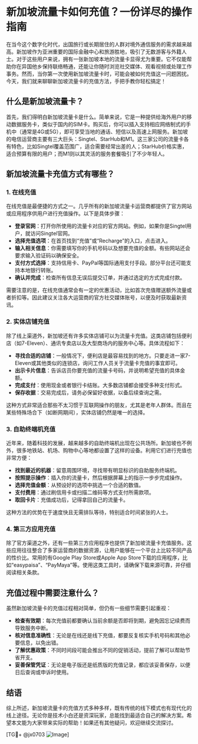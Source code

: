 # 新加坡流量卡如何充值？一份详尽的操作指南

在当今这个数字化时代，出国旅行或长期居住的人群对境外通信服务的需求越来越高。新加坡作为亚洲重要的国际金融中心和旅游胜地，吸引了无数游客与外籍人士。对于这些用户来说，拥有一张新加坡本地的流量卡显得尤为重要。它不仅能帮助你在异国他乡保持联络畅通，还能让你随时浏览社交媒体、观看视频或处理工作事务。然而，当你第一次使用新加坡流量卡时，可能会被如何充值这一问题困扰。今天，我们就来聊聊新加坡流量卡的充值方法，手把手教你轻松搞定！

## 什么是新加坡流量卡？

首先，我们得明白新加坡流量卡是什么。简单来说，它是一种提供给海外用户的移动数据服务卡，类似于国内的SIM卡。购买后，你可以插入支持相应网络制式的手机中（通常是4G或5G），即可享受当地的通话、短信以及高速上网服务。新加坡的电信运营商主要有三大巨头：Singtel、StarHub和M1。这三家公司的流量卡各有特色，比如Singtel覆盖范围广，适合需要经常出差的人；StarHub价格实惠，适合预算有限的用户；而M1则以其灵活的服务套餐吸引了不少年轻人。

## 新加坡流量卡充值方式有哪些？

### 1. 在线充值

在线充值是最便捷的方式之一。几乎所有的新加坡流量卡运营商都提供了官方网站或应用程序供用户进行充值操作。以下是具体步骤：

- **登录官网**：打开你所使用的流量卡对应的官方网站。例如，如果你是Singtel用户，就访问Singtel官网。
- **选择充值选项**：在首页找到“充值”或“Recharge”的入口，点击进入。
- **输入相关信息**：你需要填写你的手机号码以及想要充值的金额。有些网站还会要求输入验证码以确保安全。
- **支付方式选择**：支持信用卡、PayPal等国际通用支付手段。部分平台还可能支持本地银行转账。
- **确认并完成**：检查所有信息无误后提交订单，并通过选定的方式完成付款。

需要注意的是，在线充值通常会有一定的优惠活动，比如首次充值赠送额外流量或者折扣等。因此建议关注各大运营商的官方社交媒体账号，以便及时获取最新资讯。

### 2. 实体店铺充值

除了线上渠道外，新加坡还有许多实体店铺可以为流量卡充值。这类店铺包括便利店（如7-Eleven）、通讯专卖店以及大型商场内的服务中心等。具体流程如下：

- **寻找合适的店铺**：一般情况下，便利店是最容易找到的地方。只要走进一家7-Eleven或其他类似的连锁店，询问工作人员关于流量卡充值的事宜即可。
- **出示卡片信息**：告诉店员你要充值的流量卡号码，并说明希望充值的具体金额。
- **完成支付**：使用现金或者银行卡结账。大多数店铺都会接受多种支付形式。
- **保存收据**：交易完成后，请务必保留好收据，以备后续查询之需。

这种方式非常适合那些不太习惯于互联网操作的朋友，尤其是老年人群体。而且在某些特殊场合下（如断网期间），实体店铺仍然是唯一的选择。

### 3. 自助终端机充值

近年来，随着科技的发展，越来越多的自助终端机出现在公共场所。新加坡也不例外，很多地铁站、机场、购物中心等地都设置了这样的设备。利用它们进行充值也非常方便：

- **找到最近的机器**：留意周围环境，寻找带有明显标识的自助服务终端机。
- **按照提示操作**：插入你的流量卡，然后根据屏幕上的指示一步步完成操作。
- **选择充值金额**：从预设好的选项中挑选一个合适的数值。
- **支付费用**：通过刷信用卡或扫描二维码等方式支付所需款项。
- **取回卡片**：充值成功后，记得拿回自己的流量卡。

这种方法的优势在于速度快且无需排队等待，特别适合时间紧张的人士。

### 4. 第三方应用充值

除了官方渠道之外，还有一些第三方应用程序也提供了新加坡流量卡充值服务。这些应用往往整合了多家运营商的数据资源，让用户能够在一个平台上比较不同产品的性价比。常用的有Google Play Store或Apple App Store下载的应用程序，比如“easypaisa”、“PayMaya”等。使用这类工具时，请确保下载来源可靠，并仔细阅读相关条款。

## 充值过程中需要注意什么？

虽然新加坡流量卡的充值过程相对简单，但仍有一些细节需要引起重视：

- **检查有效期**：每次充值前都要确认当前余额是否即将到期，避免因忘记续费而导致服务中断。
- **核对信息准确性**：无论是在线还是线下充值，都要反复核实手机号码和其他必要信息，以免出错。
- **了解优惠政策**：不同时间段可能会推出不同的促销活动，提前了解可以帮助节省开支。
- **妥善保管凭证**：无论是电子版还是纸质版的充值记录，都应该妥善保存，以便日后查询或申诉时使用。

## 结语

综上所述，新加坡流量卡的充值方式多种多样，既有传统的线下模式也有现代化的线上途径。无论你是技术小白还是资深玩家，总能找到最适合自己的解决方案。希望本文能为大家带来实际的帮助！如果还有其他疑问，欢迎继续交流探讨。

[TG💪+ @jx0703 ![Image](https://github.com/user-attachments/assets/dbca1d08-cadb-493c-b0ec-ad6f7a83f270)]